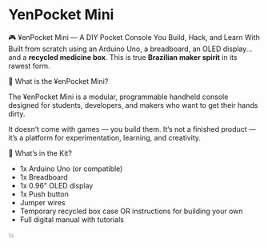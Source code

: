 # YenPocket Mini

🎮 ¥enPocket Mini — A DIY Pocket Console You Build, Hack, and Learn With
Built from scratch using an Arduino Uno, a breadboard, an OLED display... and a **recycled medicine box**. This is true **Brazilian maker spirit** in its rawest form.

🧠 What is the ¥enPocket Mini?

The ¥enPocket Mini is a modular, programmable handheld console designed for students, developers, and makers who want to get their hands dirty.

It doesn’t come with games — you build them. It’s not a finished product — it’s a platform for experimentation, learning, and creativity.

🚀 What’s in the Kit?

* 1x Arduino Uno (or compatible)
* 1x Breadboard
* 1x 0.96" OLED display
* 1x Push button
* Jumper wires
* Temporary recycled box case OR instructions for building your own
* Full digital manual with tutorials

💥

